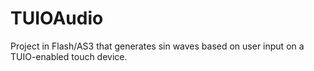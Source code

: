 TUIOAudio
=========

Project in Flash/AS3 that generates sin waves based on user input on a TUIO-enabled touch device.
